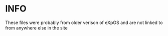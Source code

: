 # INFO
These files were probably from older verison of eXpOS and are not linked to from anywhere else in the site